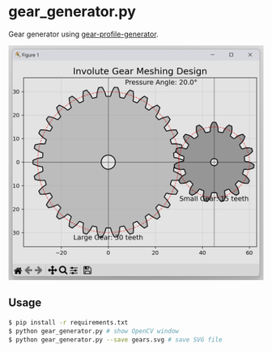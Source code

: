 # gear_generator.py

Gear generator using [gear-profile-generator](https://github.com/leventelist/gear-profile-generator/tree/python3_support).

![screenshot](screenshot.png)

## Usage

```bash
$ pip install -r requirements.txt
$ python gear_generator.py # show OpenCV window
$ python gear_generator.py --save gears.svg # save SVG file
```